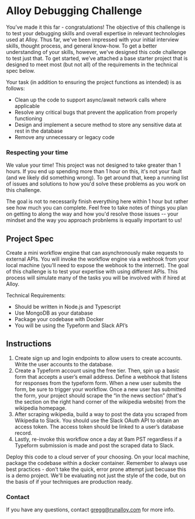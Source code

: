 # Alloy Debugging Challenge

You’ve made it this far - congratulations! The objective of this challenge is to test your debugging skills and overall expertise in relevant technologies used at Alloy. Thus far, we've been impressed with your initial interview skills, thought process, and general know-how. To get a better understanding of your skills, however, we've designed this code challenge to test just that. To get started, we’ve attached a base starter project that is designed to meet most (but not all) of the requirements in the technical spec below.

Your task (in addition to ensuring the project functions as intended) is as follows:

- Clean up the code to support async/await network calls where applicable
- Resolve any critical bugs that prevent the application from properly functioning
- Design and implement a secure method to store any sensitive data at rest in the database
- Remove any unnecessary or legacy code

### **Respecting your time**

We value your time! This project was not designed to take greater than 1 hours. If you end up spending more than 1 hour on this, it's not your fault (and we likely did something wrong). To get around that, keep a running list of issues and solutions to how you'd solve these problems as you work on this challenge.

The goal is not to necessarily finish everything here within 1 hour but rather see how much you can complete. Feel free to take notes of things you plan on getting to along the way and how you'd resolve those issues -- your mindset and the way you approach probnlems is equally important to us!

## **Project Spec**

Create a mini workflow engine that can asynchronously make requests to external APIs. You will invoke the workflow engine via a webhook from your local machine (you'll need to expose the webhook to the internet). The goal of this challenge is to test your expertise with using different APIs. This process will simulate many of the tasks you will be involved with if hired at Alloy.

Technical Requirements:

- Should be written in Node.js and Typescript
- Use MongoDB as your database
- Package your codebase with Docker
- You will be using the Typeform and Slack API’s

## **Instructions**

1. Create sign up and login endpoints to allow users to create accounts. Write the user accounts to the database.
2. Create a Typeform account using the free tier. Then, spin up a basic form that accepts a user’s email address. Define a webhook that listens for responses from the typeform form. When a new user submits the form, be sure to trigger your workflow.
   Once a new user has submitted the form, your project should scrape the “in the news section” (that's the section on the right hand corner of the wikipedia website) from the wikipedia homepage.
3. After scraping wikipedia, build a way to post the data you scraped from Wikipedia to Slack. You should use the Slack OAuth API to obtain an access token. The access token should be linked to a user’s database record.
4. Lastly, re-invoke this workflow once a day at 9am PST regardless if a Typeform submission is made and post the scraped data to Slack.

Deploy this code to a cloud server of your choosing. On your local machine, package the codebase within a docker container. Remember to always use best practices - don't take the quick, error prone attempt just becuase this is a demo project. We'll be evaluating not just the style of the code, but on the basis of if your techniques are production ready.

### Contact

If you have any questions, contact gregg@runalloy.com for more info.

